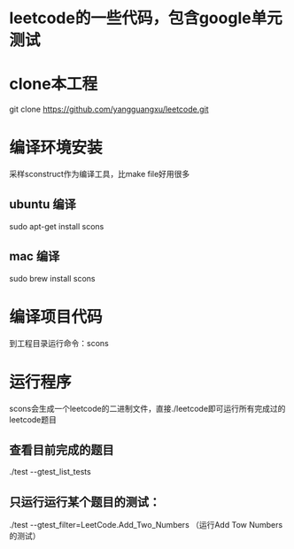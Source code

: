 # leetcode的一些代码，包含google单元测试
# clone本工程
  git clone https://github.com/yangguangxu/leetcode.git
# 编译环境安装
  采样sconstruct作为编译工具，比make file好用很多
## ubuntu 编译
  sudo apt-get install scons
## mac 编译
  sudo brew install scons
# 编译项目代码
  到工程目录运行命令：scons
# 运行程序
  scons会生成一个leetcode的二进制文件，直接./leetcode即可运行所有完成过的leetcode题目
## 查看目前完成的题目
   ./test --gtest_list_tests
## 只运行运行某个题目的测试：
   ./test --gtest_filter=LeetCode.Add_Two_Numbers
  （运行Add Tow Numbers的测试）
